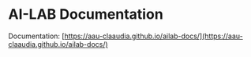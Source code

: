 # AI-LAB Documentation

Documentation: [https://aau-claaudia.github.io/ailab-docs/](https://aau-claaudia.github.io/ailab-docs/)

